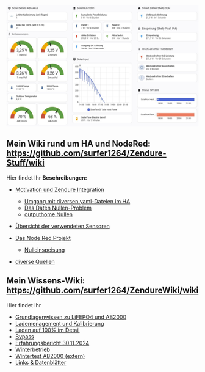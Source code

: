 
![Flow](/Bild1_HA.jpeg)


## Mein Wiki rund um HA und NodeRed: https://github.com/surfer1264/Zendure-Stuff/wiki
Hier findet Ihr
**Beschreibungen:**
* [Motivation und Zendure Integration](https://github.com/surfer1264/Zendure-Stuff/wiki/AB2000-Überwachung-mit-HA-und-NodeRed)
  * [Umgang mit diversen yaml-Dateien im HA](https://github.com/surfer1264/Zendure-Stuff/wiki/Yaml-&-Co)
  * [Das Daten Nullen-Problem](https://github.com/surfer1264/Zendure-Stuff/wiki/yaml-Profi-Tricks-für-Zendure)
  * [outputhome Nullen](https://github.com/surfer1264/Zendure-Stuff/wiki/Spezialbehandlung:-Nullen-von-OutputHomePower)
* [Übersicht der verwendeten Sensoren ](https://github.com/surfer1264/Zendure-Stuff/wiki/%C3%9Cbersicht-der-Sensoren-in-meiner-HA-Konfiguration)

* [Das Node Red Projekt](https://github.com/surfer1264/Zendure-Stuff/wiki/Das-Node-Red-Projekt)
  * [Nulleinspeisung](https://github.com/surfer1264/Zendure-Stuff/wiki/Nulleinspeisung)
* [diverse Quellen](https://github.com/surfer1264/Zendure-Stuff/wiki/Linksammlung)

  
## Mein Wissens-Wiki: https://github.com/surfer1264/ZendureWiki/wiki
Hier findet Ihr 
* [Grundlagenwissen zu LiFEPO4 und AB2000](https://github.com/surfer1264/ZendureWiki/wiki/Der-AB2000)
* [Lademenagement und Kalibrierung](https://github.com/surfer1264/ZendureWiki/wiki/Lademanagement-und-Kalibrierung)
* [Laden auf 100% im Detail](https://github.com/surfer1264/ZendureWiki/wiki/Laden-auf-100%25-‐-Details)
* [Bypass](https://github.com/surfer1264/Zendurewiki/wiki/ByPass)
* [Erfahrungsbericht 30.11.2024](https://github.com/surfer1264/ZendureWiki/wiki/Erfahrungsbericht-30.11.2024)
* [Winterbetrieb](https://github.com/surfer1264/ZendureWiki/wiki/Winterbetrieb)
* [Wintertest AB2000 (extern)](https://www.smartzone.de/zendure-ab2000-akku-test/)
* [Links & Datenblätter](https://github.com/surfer1264/ZendureWiki/wiki/Links)
